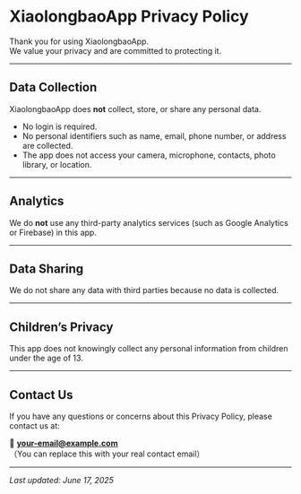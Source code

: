 # XiaolongbaoApp Privacy Policy

Thank you for using XiaolongbaoApp.  
We value your privacy and are committed to protecting it.

---

## Data Collection

XiaolongbaoApp does **not** collect, store, or share any personal data.

- No login is required.
- No personal identifiers such as name, email, phone number, or address are collected.
- The app does not access your camera, microphone, contacts, photo library, or location.

---

## Analytics

We do **not** use any third-party analytics services (such as Google Analytics or Firebase) in this app.

---

## Data Sharing

We do not share any data with third parties because no data is collected.

---

## Children’s Privacy

This app does not knowingly collect any personal information from children under the age of 13.

---

## Contact Us

If you have any questions or concerns about this Privacy Policy, please contact us at:

📧 **your-email@example.com**  
（You can replace this with your real contact email）

---

_Last updated: June 17, 2025_
